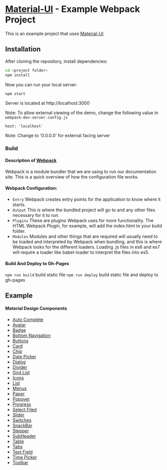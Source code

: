 # [Material-UI](http://callemall.github.io/material-ui/) - Example Webpack Project

This is an example project that uses [Material-UI](http://callemall.github.io/material-ui/).

## Installation

After cloning the repository, install dependencies:
```sh
cd <project folder>
npm install
```

Now you can run your local server:
```sh
npm start
```
Server is located at http://localhost:3000

Note: To allow external viewing of the demo, change the following value in `webpack-dev-server.config.js`

```
host: 'localhost'
```
Note: Change to '0.0.0.0' for external facing server

### Build

#### Description of [Webpack](http://webpack.github.io/docs/)

Webpack is a module bundler that we are using to run our documentation site.
This is a quick overview of how the configuration file works.

#### Webpack Configuration:

- `Entry` Webpack creates entry points for the application to know where it starts.
- `Output` This is where the bundled project will go to and any other files necessary for it to run.
- `Plugins` These are plugins Webpack uses for more functionality. The HTML Webpack Plugin, for example, will add the index.html to your build folder.
- `Modules` Modules and other things that are required will usually need to be loaded and interpreted by Webpack when bundling, and this is where Webpack looks for the different loaders. Loading .js files in es6 and es7 will require a loader like babel-loader to interpret the files into es5.

#### Build And Deploy to Gh-Pages

```npm run build``` build static file
```npm run deploy``` build static file and deploy to gh-pages

## Example

#### Material Design Components

- [Auto Complete](http://www.leoliew.me/react-webpack-example/#/auto_complete)
- [Avatar](http://www.leoliew.me/react-webpack-example/#/avatar)
- [Badge](http://www.leoliew.me/react-webpack-example/#/badge)
- [Bottom Navigation](http://www.leoliew.me/react-webpack-example/#/bottom_navigation)
- [Buttons](http://www.leoliew.me/react-webpack-example/#/buttons)
- [Card](http://www.leoliew.me/react-webpack-example/#/card)
- [Chip](http://www.leoliew.me/react-webpack-example/#/chip)
- [Date Picker](http://www.leoliew.me/react-webpack-example/#/date_picker)
- [Dialog](http://www.leoliew.me/react-webpack-example/#/dialog)
- [Divider](http://www.leoliew.me/react-webpack-example/#/divider)
- [Gird List](http://www.leoliew.me/react-webpack-example/#/gird_list)
- [Icons](http://www.leoliew.me/react-webpack-example/#/icons)
- [List](http://www.leoliew.me/react-webpack-example/#/list)
- [Menus](http://www.leoliew.me/react-webpack-example/#/menu)
- [Paper](http://www.leoliew.me/react-webpack-example/#/paper)
- [Popover](http://www.leoliew.me/react-webpack-example/#/popover)
- [Progress](http://www.leoliew.me/react-webpack-example/#/progress)
- [Select Filed](http://www.leoliew.me/react-webpack-example/#/select_field)
- [Slider](http://www.leoliew.me/react-webpack-example/#/slider)
- [Switches](http://www.leoliew.me/react-webpack-example/#/switches)
- [SnackBar](http://www.leoliew.me/react-webpack-example/#/snack_bar)
- [Stepper](http://www.leoliew.me/react-webpack-example/#/stepper)
- [SubHeader](http://www.leoliew.me/react-webpack-example/#/sub_header)
- [Table](http://www.leoliew.me/react-webpack-example/#/table)
- [Tabs](http://www.leoliew.me/react-webpack-example/#/tabs)
- [Text Field](http://www.leoliew.me/react-webpack-example/#/text_field)
- [Time Picker](http://www.leoliew.me/react-webpack-example/#/time_picker)
- [Toolbar](http://www.leoliew.me/react-webpack-example/#/tool_bar)
